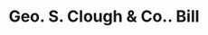 ---
doi: 10.7916/D8DB9CZQ
date_other: '1883'
date_other_textual: '1883'
form: printed ephemera
genre:
- Invoices
name:
- Geo. S. Clough & Co.
object_in_context_url: https://biggert.cul.columbia.edu/items/view/ave_biggert_00778
subject_hierarchical_geographic:
- Manchester, New Hampshire, United States
subject_name:
- Geo. S. Clough & Co.
title: Geo. S. Clough & Co.. Bill
sort_title: Geo. S. Clough & Co.. Bill
call_number: ave_biggert_00778
coordinates:
- 42.990833333333335,-71.46361111111112
pid: ave_biggert_00778
identifiers: ave_biggert_00778
permalink: /biggert/ave_biggert_00778/
layout: iiif-image-page
---